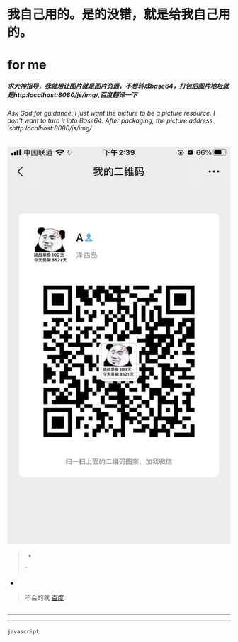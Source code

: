 # 我自己用的。是的没错，就是给我自己用的。
# for me

##### 求大神指导，我就想让图片就是图片资源，不想转成base64，打包后图片地址就是http:localhost:8080/js/img/,百度翻译一下
###### Ask God for guidance. I just want the picture to be a picture resource. I don't want to turn it into Base64. After packaging, the picture address ishttp:localhost:8080/js/img/

![avatar](call.jpg)

> -
> `

- 

> 不会的就 [百度](https://www.baidu.com)
```javascript

```
---- 


----
`javascript`
